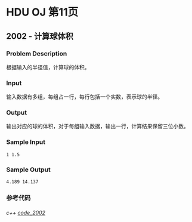 # HDU OJ 第11页

## 2002 - 计算球体积


### Problem Description
根据输入的半径值，计算球的体积。

### Input

输入数据有多组，每组占一行，每行包括一个实数，表示球的半径。

### Output

输出对应的球的体积，对于每组输入数据，输出一行，计算结果保留三位小数。

### Sample Input

```
1 1.5
```

### Sample Output

```
4.189 14.137
```

### 参考代码

###### c++ [code_2002](https://github.com/ZhengzxDev/hdu_oj_page_eleven/blob/main/codes/c%2B%2B/question_2002.cpp)